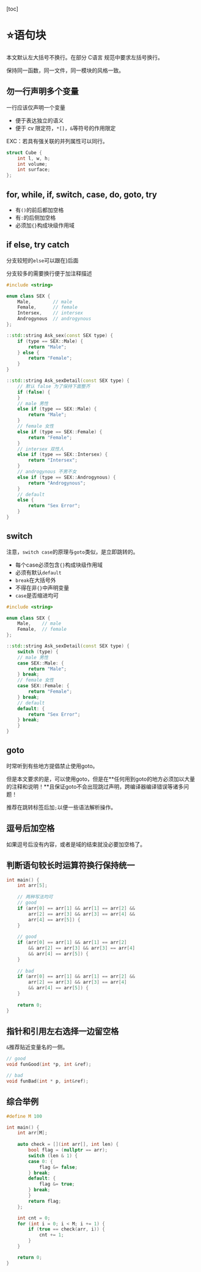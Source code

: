 [toc]

# ⭐语句块

本文默认左大括号不换行。在部分 C语言 规范中要求左括号换行。

保持同一函数，同一文件，同一模块的风格一致。

## 勿一行声明多个变量

一行应该仅声明一个变量

- 便于表达独立的语义
- 便于 cv 限定符，`*[]`，`&`等符号的作用限定

EXC：若具有强关联的并列属性可以同行。

```cpp
struct Cube {
    int l, w, h;
    int volume;
    int surface;
};
```

## for, while, if, switch, case, do, goto, try

- 有`()`的前后都加空格
- 有`:`的后侧加空格
- 必须加`{}`构成块级作用域

## if else, try catch

分支较短的`else`可以跟在}后面

分支较多的需要换行便于加注释描述

```cpp
#include <string>

enum class SEX {
    Male,        // male
    Female,      // female
    Intersex,    // intersex
    Androgynous  // androgynous
};

::std::string Ask_sex(const SEX type) {
    if (type == SEX::Male) {
        return "Male";
    } else {
        return "Female";
    }
}

::std::string Ask_sexDetail(const SEX type) {
    // 默认 false 为了保持下面整齐
    if (false) {
    }
    // male 男性
    else if (type == SEX::Male) {
        return "Male";
    }
    // female 女性
    else if (type == SEX::Female) {
        return "Female";
    }
    // intersex 双性人
    else if (type == SEX::Intersex) {
        return "Intersex";
    }
    // androgynous 不男不女
    else if (type == SEX::Androgynous) {
        return "Androgynous";
    }
    // default
    else {
        return "Sex Error";
    }
}
```

## switch

注意，`switch case`的原理与`goto`类似，是立即跳转的。

- 每个case必须包含`{}`构成块级作用域
- 必须有默认`default`
- `break`在大括号外
- 不得在非`{}`中声明变量
- `case`是否缩进均可

```cpp
#include <string>

enum class SEX {
    Male,    // male
    Female,  // female
};

::std::string Ask_sexDetail(const SEX type) {
    switch (type) {
    // male 男性
    case SEX::Male: {
        return "Male";
    } break;
    // female 女性
    case SEX::Female: {
        return "Female";
    } break;
    // default
    default: {
        return "Sex Error";
    } break;
    }
}
```

## goto

时常听到有些地方提倡禁止使用goto。

但是本文要求的是，可以使用goto，但是在**任何用到goto的地方必须加以大量的注释和说明！**且保证goto不会出现跳过声明，跨编译器编译错误等诸多问题！

推荐在跳转标签后加`;`以便一些语法解析操作。

## 逗号后加空格

如果逗号后没有内容，或者是域的结束就没必要加空格了。

## 判断语句较长时运算符换行保持统一

```cpp
int main() {
    int arr[5];
    
    // 两种写法均可
    // good
    if (arr[0] == arr[1] && arr[1] == arr[2] && 
        arr[2] == arr[3] && arr[3] == arr[4] && 
        arr[4] == arr[5]) {
    }
    
    // good
    if (arr[0] == arr[1] && arr[1] == arr[2] 
        && arr[2] == arr[3] && arr[3] == arr[4] 
        && arr[4] == arr[5]) {
    }
    
    // bad
    if (arr[0] == arr[1] && arr[1] == arr[2] &&
        arr[2] == arr[3] && arr[3] == arr[4] 
        && arr[4] == arr[5]) {
    }
   
    return 0;
}
```

## 指针和引用左右选择一边留空格

`&`推荐贴近变量名的一侧。

```cpp
// good
void funGood(int *p, int &ref);

// bad
void funBad(int * p, int&ref);
```

## 综合举例

```cpp
#define M 100

int main() {
    int arr[M];
	
    auto check = [](int arr[], int len) {
        bool flag = (nullptr == arr);
        switch (len & 1) {
        case 0: {
            flag &= false;
        } break;
        default: {
            flag &= true;
        } break;
        }
        return flag;
    };

    int cnt = 0;
    for (int i = 0; i < M; i += 1) {
        if (true == check(arr, i)) {
            cnt += 1;
        }
    }

    return 0;
}
```

